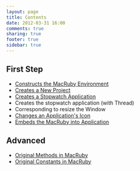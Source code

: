 ```yaml
---
layout: page
title: Contents
date: 2012-03-31 16:00
comments: true
sharing: true
footer: true
sidebar: true
---
```


## First Step
- [Constructs the MacRuby Environment](/blog/2012/03/09/intro-install/)
- [Creates a New Project](/blog/2012/03/12/intro-new-project/)
- [Creates a Stopwatch Application](/blog/2012/03/18/intro-stopwatch/)
- Creates the stopwatch application (with Thread)
- Corresponding to resize the Window
- [Changes an Application's Icon](/blog/2012/03/24/intro-icon/)
- [Embeds the MacRuby into Application](/blog/2012/03/19/intro-deployment/)


## Advanced
- [Original Methods in MacRuby](/blog/2012/03/31/original-methods/)
- [Original Constants in MacRuby](/blog/2012/03/31/original-constants/)